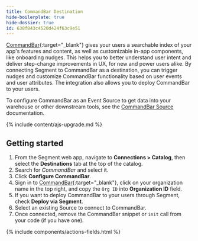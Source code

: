 ```yaml
---
title: CommandBar Destination
hide-boilerplate: true
hide-dossier: true
id: 638f843c4520d424f63c9e51
---
```


[CommandBar](https://www.commandbar.com){:target="_blank"} gives your users a searchable index of your app's features and content, as well as customizable in-app components, like onboarding nudges. This helps you to better understand user intent and deliver step-change improvements in UX, for new and power users alike. By connecting Segment to CommandBar as a destination, you can trigger nudges and customize CommandBar functionality based on user events and user attributes. The integration also allows you to deploy CommandBar to your users.

To configure CommandBar as an Event Source to get data into your warehouse or other downstream tools, see the [CommandBar Source](/docs/connections/sources/catalog/cloud-apps/commandbar/) documentation.

{% include content/ajs-upgrade.md %}


## Getting started

1. From the Segment web app, navigate to **Connections > Catalog**, then select the **Destinations** tab at the top of the catalog.
2. Search for *CommandBar* and select it.
3. Click **Configure CommandBar**.
4. Sign in to [CommandBar](app.commandbar.com/login){:target="_blank"}, click on your organization name in the top right, and copy the `Org ID` into **Organization ID** field.
5. If you want to deploy CommandBar to your users through Segment, check **Deploy via Segment**.
6. Select an existing Source to connect to CommandBar.
7. Once connected, remove the CommandBar snippet or `init` call from your code (if you have one).

<!-- The line below renders a table of connection settings (if applicable), Pre-built Mappings, and available actions. -->

{% include components/actions-fields.html %}


